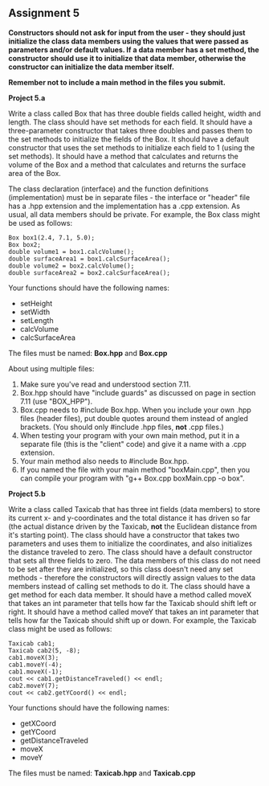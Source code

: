## Assignment 5 ##

**Constructors should not ask for input from the user - they should just initialize the class data members using the values that were passed as parameters and/or default values.  If a data member has a set method, the constructor should use it to initialize that data member, otherwise the constructor can initialize the data member itself.**

**Remember not to include a main method in the files you submit.**

**Project 5.a**

Write a class called Box that has three double fields called height, width and length.  The class should have set methods for each field.  It should have a three-parameter constructor that takes three doubles and passes them to the set methods to initialize the fields of the Box.  It should have a default constructor that uses the set methods to initialize each field to 1 (using the set methods).  It should have a method that calculates and returns the volume of the Box and a method that calculates and returns the surface area of the Box.

The class declaration (interface) and the function definitions (implementation) must be in separate files - the interface or "header" file has a .hpp extension and the implementation has a .cpp extension.  As usual, all data members should be private.  For example, the Box class might be used as follows:

    Box box1(2.4, 7.1, 5.0);
    Box box2;
    double volume1 = box1.calcVolume();
    double surfaceArea1 = box1.calcSurfaceArea();
    double volume2 = box2.calcVolume();
    double surfaceArea2 = box2.calcSurfaceArea();

Your functions should have the following names:

* setHeight
* setWidth
* setLength
* calcVolume
* calcSurfaceArea

The files must be named: **Box.hpp** and **Box.cpp**

About using multiple files:

1. Make sure you've read and understood section 7.11.
2.  Box.hpp should have "include guards" as discussed on page in section 7.11 (use "BOX_HPP").
3.  Box.cpp needs to #include Box.hpp.  When you include your own .hpp files (header files), put double quotes around them instead of angled brackets.  (You should only #include .hpp files, **not** .cpp files.)
4.  When testing your program with your own main method, put it in a separate file (this is the "client" code) and give it a name with a .cpp extension.
5.  Your main method also needs to #include Box.hpp.
6.  If you named the file with your main method "boxMain.cpp", then you can compile your program with "g++ Box.cpp boxMain.cpp -o box".

**Project 5.b**

Write a class called Taxicab that has three int fields (data members) to store its current x- and y-coordinates and the total distance it has driven so far (the actual distance driven by the Taxicab, **not** the Euclidean distance from it's starting point).  The class should have a constructor that takes two parameters and uses them to initialize the coordinates, and also initializes the distance traveled to zero.  The class should have a default constructor that sets all three fields to zero.  The data members of this class do not need to be set after they are initialized, so this class doesn't need any set methods - therefore the constructors will directly assign values to the data members instead of calling set methods to do it.  The class should have a get method for each data member.  It should have a method called moveX that takes an int parameter that tells how far the Taxicab should shift left or right.  It should have a method called moveY that takes an int parameter that tells how far the Taxicab should shift up or down.  For example, the Taxicab class might be used as follows:

    Taxicab cab1;
    Taxicab cab2(5, -8);
    cab1.moveX(3);
    cab1.moveY(-4);
    cab1.moveX(-1);
    cout << cab1.getDistanceTraveled() << endl;
    cab2.moveY(7);
    cout << cab2.getYCoord() << endl;

Your functions should have the following names:

* getXCoord
* getYCoord
* getDistanceTraveled
* moveX
* moveY

The files must be named: **Taxicab.hpp** and **Taxicab.cpp**
